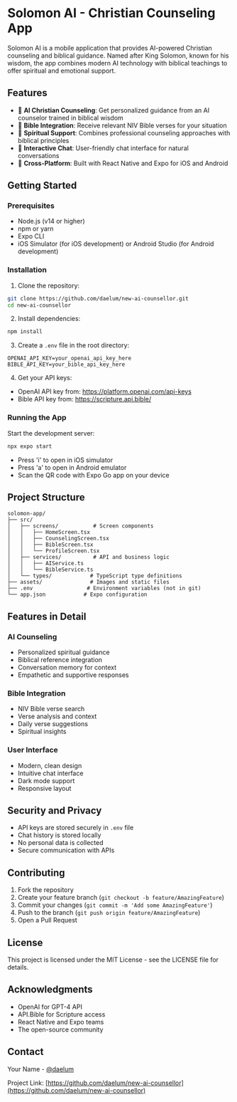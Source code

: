 # Solomon AI - Christian Counseling App

Solomon AI is a mobile application that provides AI-powered Christian counseling and biblical guidance. Named after King Solomon, known for his wisdom, the app combines modern AI technology with biblical teachings to offer spiritual and emotional support.

## Features

- 🤝 **AI Christian Counseling**: Get personalized guidance from an AI counselor trained in biblical wisdom
- 📖 **Bible Integration**: Receive relevant NIV Bible verses for your situation
- 🙏 **Spiritual Support**: Combines professional counseling approaches with biblical principles
- 💬 **Interactive Chat**: User-friendly chat interface for natural conversations
- 📱 **Cross-Platform**: Built with React Native and Expo for iOS and Android

## Getting Started

### Prerequisites

- Node.js (v14 or higher)
- npm or yarn
- Expo CLI
- iOS Simulator (for iOS development) or Android Studio (for Android development)

### Installation

1. Clone the repository:
```bash
git clone https://github.com/daelum/new-ai-counsellor.git
cd new-ai-counsellor
```

2. Install dependencies:
```bash
npm install
```

3. Create a `.env` file in the root directory:
```env
OPENAI_API_KEY=your_openai_api_key_here
BIBLE_API_KEY=your_bible_api_key_here
```

4. Get your API keys:
- OpenAI API key from: https://platform.openai.com/api-keys
- Bible API key from: https://scripture.api.bible/

### Running the App

Start the development server:
```bash
npx expo start
```

- Press 'i' to open in iOS simulator
- Press 'a' to open in Android emulator
- Scan the QR code with Expo Go app on your device

## Project Structure

```
solomon-app/
├── src/
│   ├── screens/           # Screen components
│   │   ├── HomeScreen.tsx
│   │   ├── CounselingScreen.tsx
│   │   ├── BibleScreen.tsx
│   │   └── ProfileScreen.tsx
│   ├── services/          # API and business logic
│   │   ├── AIService.ts
│   │   └── BibleService.ts
│   └── types/            # TypeScript type definitions
├── assets/               # Images and static files
├── .env                 # Environment variables (not in git)
└── app.json            # Expo configuration
```

## Features in Detail

### AI Counseling
- Personalized spiritual guidance
- Biblical reference integration
- Conversation memory for context
- Empathetic and supportive responses

### Bible Integration
- NIV Bible verse search
- Verse analysis and context
- Daily verse suggestions
- Spiritual insights

### User Interface
- Modern, clean design
- Intuitive chat interface
- Dark mode support
- Responsive layout

## Security and Privacy

- API keys are stored securely in `.env` file
- Chat history is stored locally
- No personal data is collected
- Secure communication with APIs

## Contributing

1. Fork the repository
2. Create your feature branch (`git checkout -b feature/AmazingFeature`)
3. Commit your changes (`git commit -m 'Add some AmazingFeature'`)
4. Push to the branch (`git push origin feature/AmazingFeature`)
5. Open a Pull Request

## License

This project is licensed under the MIT License - see the LICENSE file for details.

## Acknowledgments

- OpenAI for GPT-4 API
- API.Bible for Scripture access
- React Native and Expo teams
- The open-source community

## Contact

Your Name - [@daelum](https://github.com/daelum)

Project Link: [https://github.com/daelum/new-ai-counsellor](https://github.com/daelum/new-ai-counsellor) 